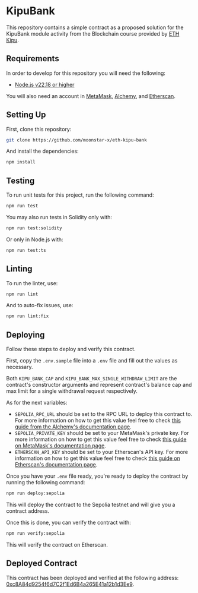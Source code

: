 # KipuBank

This repository contains a simple contract as a proposed solution for the KipuBank module activity from the Blockchain course provided by [ETH Kipu](https://www.ethkipu.org).

## Requirements

In order to develop for this repository you will need the following:

- [Node.js v22.18 or higher](https://nodejs.org)

You will also need an account in [MetaMask](https://metamask.io), [Alchemy](https://www.alchemy.com), and [Etherscan](https://etherscan.io).

## Setting Up

First, clone this repository:

```bash
git clone https://github.com/moonstar-x/eth-kipu-bank
```

And install the dependencies:

```bash
npm install
```

## Testing

To run unit tests for this project, run the following command:

```bash
npm run test
```

You may also run tests in Solidity only with:

```bash
npm run test:solidity
```

Or only in Node.js with:

```bash
npm run test:ts
```

## Linting

To run the linter, use:

```bash
npm run lint
```

And to auto-fix issues, use:

```bash
npm run lint:fix
```

## Deploying

Follow these steps to deploy and verify this contract.

First, copy the `.env.sample` file into a `.env` file and fill out the values as necessary.

Both `KIPU_BANK_CAP` and `KIPU_BANK_MAX_SINGLE_WITHDRAW_LIMIT` are the contract's constructor arguments and represent contract's balance cap and max limit for a single withdrawal request respectively.

As for the next variables:

- `SEPOLIA_RPC_URL` should be set to the RPC URL to deploy this contract to. For more information on how to get this value feel free to check [this guide from the Alchemy's documentation page](https://www.alchemy.com/docs/how-to-deploy-a-smart-contract-to-the-sepolia-testnet).
- `SEPOLIA_PRIVATE_KEY` should be set to your MetaMask's private key. For more information on how to get this value feel free to check [this guide on MetaMask's documentation page](https://www.google.com/search?client=safari&rls=en&q=metamask+private+key&ie=UTF-8&oe=UTF-8).
- `ETHERSCAN_API_KEY` should be set to your Etherscan's API key. For more information on how to get this value feel free to check [this guide on Etherscan's documentation page](https://docs.etherscan.io/getting-started/viewing-api-usage-statistics).

Once you have your `.env` file ready, you're ready to deploy the contract by running the following command:

```bash
npm run deploy:sepolia
```

This will deploy the contract to the Sepolia testnet and will give you a contract address.

Once this is done, you can verify the contract with:

```bash
npm run verify:sepolia
```

This will verify the contract on Etherscan.

## Deployed Contract

This contract has been deployed and verified at the following address: [0xc8A84d9254f6d7C2f1Ed6B4a265E41a12b1d3Ee9](https://sepolia.etherscan.io/address/0xc8A84d9254f6d7C2f1Ed6B4a265E41a12b1d3Ee9#code).
